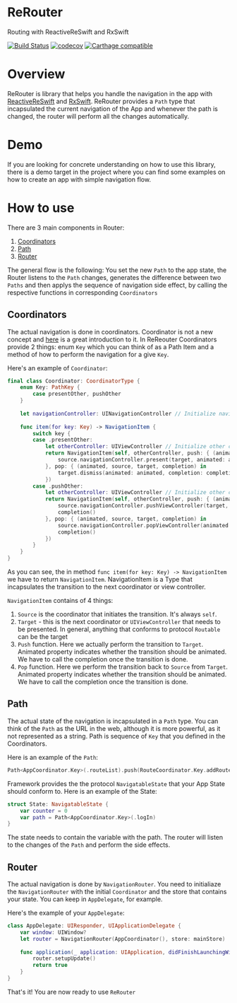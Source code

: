 # ReRouter
Routing with ReactiveReSwift and RxSwift

[![Build Status](https://travis-ci.org/wearereasonablepeople/ReRouter.svg?branch=master)](https://travis-ci.org/wearereasonablepeople/ReRouter) 
[![codecov](https://codecov.io/gh/wearereasonablepeople/ReRouter/branch/master/graph/badge.svg)](https://codecov.io/gh/wearereasonablepeople/ReRouter)
[![Carthage compatible](https://img.shields.io/badge/Carthage-compatible-4BC51D.svg?style=flat)](https://github.com/Carthage/Carthage)

# Overview

ReRouter is library that helps you handle the navigation in the app with [ReactiveReSwift](https://github.com/ReSwift/ReactiveReSwift) and [RxSwift](https://github.com/ReactiveX/RxSwift). ReRouter provides a `Path` type that incapsulated the current navigation of the App and whenever the path is changed, the router will perform all the changes automatically.

# Demo

If you are looking for concrete understanding on how to use this library, there is a demo target in the project where you can find some examples on how to create an app with simple navigation flow.

# How to use

There are 3 main components in Router:

1. [Coordinators](#coordinators)
2. [Path](#path)
3. [Router](#router)

The general flow is the following: You set the new `Path` to the app state, the Router listens to the `Path` changes, generates the difference between two `Paths` and then applys the sequence of navigation side effect, by calling the respective functions in corresponding `Coordinators`

## Coordinators

The actual navigation is done in coordinators. Coordinator is not a new concept and [here](https://vimeo.com/144116310) is a great introduction to it. In ReReouter Coordinators provide 2 things: enum `Key` which you can think of as a Path Item and a method of how to perform the navigation for a give `Key`.

Here's an example of `Coordinator`:

```swift
final class Coordinator: CoordinatorType {
    enum Key: PathKey {
        case presentOther, pushOther
    }
    
    let navigationController: UINavigationController // Initialize navigation controller from storyboard
    
    func item(for key: Key) -> NavigationItem {
        switch key {
        case .presentOther:
            let otherController: UIViewController // Initialize other controller
            return NavigationItem(self, otherController, push: { (animated, source, target, completion) in
                source.navigationController.present(target, animated: animated, completion: completion)
            }, pop: { (animated, source, target, completion) in
                target.dismiss(animated: animated, completion: completion)
            })
        case .pushOther:
            let otherController: UIViewController // Initialize other controller
            return NavigationItem(self, otherController, push: { (animated, source, target, completion) in
                source.navigationController.pushViewController(target, animated: animated)
                completion()
            }, pop: { (animated, source, target, completion) in
                source.navigationController.popViewController(animated: animated)
                completion()
            })
        }
    }
}
```

As you can see, the in method `func item(for key: Key) -> NavigationItem` we have to return `NavigationItem`. NavigationItem is a Type that incapsulates the transition to the next coordinator or view controller.

`NavigationItem` contains of 4 things:

1. `Source` is the coordinator that initiates the transition. It's always `self`.
2. `Target` - this is the next coordinator or `UIViewController` that needs to be presented. In general, anything that conforms to protocol `Routable` can be the target
3. `Push` function. Here we actually perform the transition to `Target`. Animated property indicates whether the transition should be animated. We have to call the completion once the transition is done.
4. `Pop` function. Here we perform the transition back to `Source` from `Target`. Animated property indicates whether the transition should be animated. We have to call the completion once the transition is done.

## Path

The actual state of the navigation is incapsulated in a `Path` type. You can think of the `Path` as the URL in the web, although it is more powerful, as it not represented as a string. Path is sequence of `Key` that you defined in the Coordinators.

Here is an example of the `Path`:

```swift
Path<AppCoordinator.Key>(.routeList).push(RouteCoordinator.Key.addRoute)
```

Framework provides the the protocol `NavigatableState` that your App State should conform to. Here is an example of the State:

```swift
struct State: NavigatableState {
    var counter = 0
    var path = Path<AppCoordinator.Key>(.logIn)
}
```

The state needs to contain the variable with the path. The router will listen to the changes of the `Path` and perform the side effects.

## Router

The actual navigation is done by `NavigationRouter`. You need to initialiaze the `NavigationRouter` with the initial `Coordinator` and the store that contains your state. You can keep in `AppDelegate`, for example.

Here's the example of your `AppDelegate`:

```swift
class AppDelegate: UIResponder, UIApplicationDelegate {
    var window: UIWindow?
    let router = NavigationRouter(AppCoordinator(), store: mainStore)
    
    func application(_ application: UIApplication, didFinishLaunchingWithOptions launchOptions: [UIApplicationLaunchOptionsKey: Any]?) -> Bool {
        router.setupUpdate()
        return true
    }
}
```

That's it! You are now ready to use `ReRouter`
